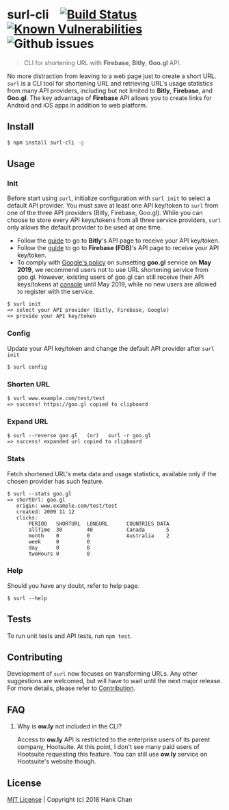 # surl-cli  &nbsp;&nbsp;  [![Build Status](https://travis-ci.org/hankchanocd/surl-cli.svg?branch=master)](https://travis-ci.org/hankchanocd/surl-cli)  [![Known Vulnerabilities](https://snyk.io/test/github/hankchanocd/surl-cli/badge.svg?targetFile=package.json)](https://snyk.io/test/github/hankchanocd/surl-cli?targetFile=package.json)  ![Github issues](https://img.shields.io/github/issues/hankchanocd/surl-cli.svg)

> CLI for shortening URL with **Firebase**, **Bitly**, **Goo.gl** API.

No more distraction from leaving to a web page just to create a short URL. ```surl``` is a CLI tool for shortening URL and retrieving URL's usage statistics from many API providers, including but not limited to **Bitly**, **Firebase**, and **Goo.gl**. The key advantage of **Firebase** API allows you to create links for Android and iOS apps in addition to web platform.

## Install

```bash
$ npm install surl-cli -g
```

## Usage

### Init

Before start using ```surl```, initialize configuration with ```surl init``` to select a default API provider. You must save at least one API key/token to ```surl``` from one of the three API providers (Bitly, Firebase, Goo.gl). While you can choose to store every API keys/tokens from all three service providers, ```surl``` only allows the default provider to be used at one time.

- Follow the [guide](./bitly.md) to go to **Bitly**'s API page to receive your API key/token.
- Follow the [guide](./firebase.md) to go to **Firebase (FDB)**'s API page to receive your API key/token.
- To comply with [Google's policy](https://developers.googleblog.com/2018/03/transitioning-google-url-shortener.html) on sunsetting **goo.gl** service on **May 2019**, we recommend users not to use URL shortening service from goo.gl. However, existing users of goo.gl can still receive their API keys/tokens at [console](https://console.developers.google.com/apis/credentials?project=constant-jigsaw-188105&folder&organizationId) until May 2019, while no new users are allowed to register with the service.

```
$ surl init
=> select your API provider (Bitly, Firebase, Google)
=> provide your API key/token
```

### Config

Update your API key/token and change the default API provider after `surl init`
```
$ surl config
```

### Shorten URL

```
$ surl www.example.com/test/test
=> success! https://goo.gl copied to clipboard
```

### Expand URL

```
$ surl --reverse goo.gl   (or)   surl -r goo.gl
=> success! expanded url copied to clipboard
```

### Stats

Fetch shortened URL's meta data and usage statistics, available only if the chosen provider has such feature.
```
$ surl --stats goo.gl
=> shortUrl: goo.gl
   origin: www.example.com/test/test
   created: 2009 11 12
   clicks:
       PERIOD   SHORTURL  LONGURL      COUNTRIES DATA
       allTime  30        40           Canada       5
       month    0         0            Australia    2
       week     0         0
       day      0         0
       twoHours 0         0
```

### Help

Should you have any doubt, refer to help page.
```
$ surl --help
```

## Tests

To run unit tests and API tests, run ```npm test```.

## Contributing

Development of ```surl``` now focuses on transforming URLs. Any other suggestions are welcomed, but will have to wait until the next major release.
For more details, please refer to [Contribution](./CONTRIBUTION.md).

## FAQ

1. Why is **ow.ly** not included in the CLI?

   Access to **ow.ly** API is restricted to the enterprise users of its parent company, Hootsuite. At this point, I don't see many paid users of Hootsuite requesting this feature. You can still use **ow.ly** service on Hootsuite's website though.

## License

[MIT License](./LICENSE.md) | Copyright (c) 2018 Hank Chan
